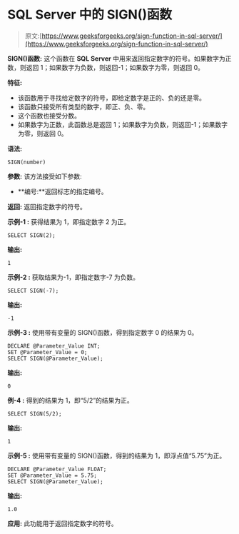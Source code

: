 # SQL Server 中的 SIGN()函数

> 原文:[https://www.geeksforgeeks.org/sign-function-in-sql-server/](https://www.geeksforgeeks.org/sign-function-in-sql-server/)

**SIGN()函数:**
这个函数在 **SQL Server** 中用来返回指定数字的符号。如果数字为正数，则返回 1；如果数字为负数，则返回-1；如果数字为零，则返回 0。

**特征:**

*   该函数用于寻找给定数字的符号，即给定数字是正的、负的还是零。
*   该函数只接受所有类型的数字，即正、负、零。
*   这个函数也接受分数。
*   如果数字为正数，此函数总是返回 1；如果数字为负数，则返回-1；如果数字为零，则返回 0。

**语法:**

```
SIGN(number)
```

**参数:**
该方法接受如下参数:

*   **编号:**返回标志的指定编号。

**返回:**
返回指定数字的符号。

**示例-1 :**
获得结果为 1，即指定数字 2 为正。

```
SELECT SIGN(2);
```

**输出:**

```
1
```

**示例-2 :**
获取结果为-1，即指定数字-7 为负数。

```
SELECT SIGN(-7);
```

**输出:**

```
-1
```

**示例-3 :**
使用带有变量的 SIGN()函数，得到指定数字 0 的结果为 0。

```
DECLARE @Parameter_Value INT;
SET @Parameter_Value = 0;
SELECT SIGN(@Parameter_Value);

```

**输出:**

```
0
```

**例-4 :**
得到的结果为 1，即“5/2”的结果为正。

```
SELECT SIGN(5/2);
```

**输出:**

```
1
```

**示例-5 :**
使用带有变量的 SIGN()函数，得到的结果为 1，即浮点值“5.75”为正。

```
DECLARE @Parameter_Value FLOAT;
SET @Parameter_Value = 5.75;
SELECT SIGN(@Parameter_Value);

```

**输出:**

```
1.0
```

**应用:**
此功能用于返回指定数字的符号。